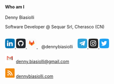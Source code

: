 #### Who am I

Denny Biasiolli

Software Developer @ Sequar Srl, Cherasco (CN)

<br>

<a href="https://www.linkedin.com/in/dennybiasiolli/" target="_blank">
    <img src="slides/images/linkedin.png" title="LinkedIn" />
</a>
<a href="https://github.com/dennybiasiolli" target="_blank">
    <img src="slides/images/github.png" title="GitHub" />
</a>
<a href="https://gitlab.com/dennybiasiolli" target="_blank">
    <img src="slides/images/gitlab.png" title="GitLab" />
</a>
&nbsp;&nbsp;&nbsp;@dennybiasiolli&nbsp;&nbsp;&nbsp;
<a href="https://t.me/dennybiasiolli" target="_blank">
    <img src="slides/images/telegram.png" title="Telegram" />
</a>
<a href="https://www.instagram.com/dennybiasiolli/" target="_blank">
    <img src="slides/images/instagram.png" title="Instagram" />
</a>
<a href="https://twitter.com/DennyBiasiolli" target="_blank">
    <img src="slides/images/twitter.png" title="Twitter" />
</a>

![Mail](slides/images/mail.png) <a href="mailto:denny.biasiolli@gmail.com" target="_blank">denny.biasiolli@gmail.com</a>

![Website](slides/images/feed.png) <a href="http://dennybiasiolli.com" target="_blank">dennybiasiolli.com</a>

<aside class="notes">
</aside>
